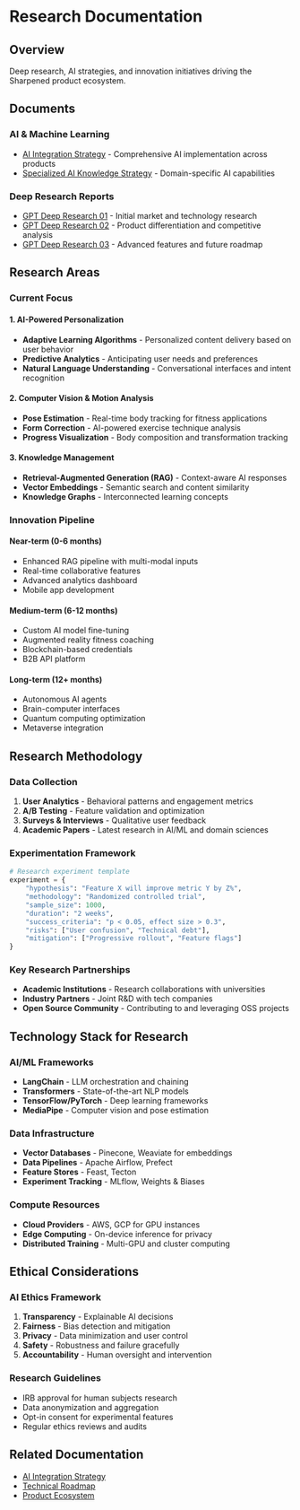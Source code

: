 # Research Documentation

## Overview
Deep research, AI strategies, and innovation initiatives driving the Sharpened product ecosystem.

## Documents

### AI & Machine Learning
- [AI Integration Strategy](./AI_INTEGRATION_STRATEGY.md) - Comprehensive AI implementation across products
- [Specialized AI Knowledge Strategy](./SPECIALIZED_AI_KNOWLEDGE_STRATEGY.md) - Domain-specific AI capabilities

### Deep Research Reports
- [GPT Deep Research 01](./GPT_DEEP_RESEARCH_01.md) - Initial market and technology research
- [GPT Deep Research 02](./GPT_DEEP_RESEARCH_02.md) - Product differentiation and competitive analysis
- [GPT Deep Research 03](./GPT_DEEP_RESEARCH_03.md) - Advanced features and future roadmap

## Research Areas

### Current Focus

#### 1. AI-Powered Personalization
- **Adaptive Learning Algorithms** - Personalized content delivery based on user behavior
- **Predictive Analytics** - Anticipating user needs and preferences
- **Natural Language Understanding** - Conversational interfaces and intent recognition

#### 2. Computer Vision & Motion Analysis
- **Pose Estimation** - Real-time body tracking for fitness applications
- **Form Correction** - AI-powered exercise technique analysis
- **Progress Visualization** - Body composition and transformation tracking

#### 3. Knowledge Management
- **Retrieval-Augmented Generation (RAG)** - Context-aware AI responses
- **Vector Embeddings** - Semantic search and content similarity
- **Knowledge Graphs** - Interconnected learning concepts

### Innovation Pipeline

#### Near-term (0-6 months)
- Enhanced RAG pipeline with multi-modal inputs
- Real-time collaborative features
- Advanced analytics dashboard
- Mobile app development

#### Medium-term (6-12 months)
- Custom AI model fine-tuning
- Augmented reality fitness coaching
- Blockchain-based credentials
- B2B API platform

#### Long-term (12+ months)
- Autonomous AI agents
- Brain-computer interfaces
- Quantum computing optimization
- Metaverse integration

## Research Methodology

### Data Collection
1. **User Analytics** - Behavioral patterns and engagement metrics
2. **A/B Testing** - Feature validation and optimization
3. **Surveys & Interviews** - Qualitative user feedback
4. **Academic Papers** - Latest research in AI/ML and domain sciences

### Experimentation Framework
```python
# Research experiment template
experiment = {
    "hypothesis": "Feature X will improve metric Y by Z%",
    "methodology": "Randomized controlled trial",
    "sample_size": 1000,
    "duration": "2 weeks",
    "success_criteria": "p < 0.05, effect size > 0.3",
    "risks": ["User confusion", "Technical debt"],
    "mitigation": ["Progressive rollout", "Feature flags"]
}
```

### Key Research Partnerships
- **Academic Institutions** - Research collaborations with universities
- **Industry Partners** - Joint R&D with tech companies
- **Open Source Community** - Contributing to and leveraging OSS projects

## Technology Stack for Research

### AI/ML Frameworks
- **LangChain** - LLM orchestration and chaining
- **Transformers** - State-of-the-art NLP models
- **TensorFlow/PyTorch** - Deep learning frameworks
- **MediaPipe** - Computer vision and pose estimation

### Data Infrastructure
- **Vector Databases** - Pinecone, Weaviate for embeddings
- **Data Pipelines** - Apache Airflow, Prefect
- **Feature Stores** - Feast, Tecton
- **Experiment Tracking** - MLflow, Weights & Biases

### Compute Resources
- **Cloud Providers** - AWS, GCP for GPU instances
- **Edge Computing** - On-device inference for privacy
- **Distributed Training** - Multi-GPU and cluster computing

## Ethical Considerations

### AI Ethics Framework
1. **Transparency** - Explainable AI decisions
2. **Fairness** - Bias detection and mitigation
3. **Privacy** - Data minimization and user control
4. **Safety** - Robustness and failure gracefully
5. **Accountability** - Human oversight and intervention

### Research Guidelines
- IRB approval for human subjects research
- Data anonymization and aggregation
- Opt-in consent for experimental features
- Regular ethics reviews and audits

## Related Documentation
- [AI Integration Strategy](./AI_INTEGRATION_STRATEGY.md)
- [Technical Roadmap](../architecture/TECHNICAL_ROADMAP.md)
- [Product Ecosystem](../development/SHARPENED_PRODUCT_ECOSYSTEM.md)